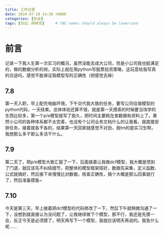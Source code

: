 ```yaml
---
title: 工作记录
date: 2024-07-10 14:56 +0800
categories: [杂谈]
tags: [日记，碎碎念]     # TAG names should always be lowercase
---
```

# 前言
记录一下我人生第一次实习的概况，虽然没能去成大公司，但是小公司我也挺满足的，做的数据分析的岗，实际上就在用python写股票投资策略，这玩意给我写真的合适吗，感觉不能保证我模型写的正确性（把感觉去掉）

## 7.8 
第一天入职，早上配完电脑环境，下午交代我大致的任务，要写公司估值模型的python代码，一天结束。总体体验还算不错，就是第一天摸索的时候要当场学的东西比较多，第一个p/e模型就写了挺久，把时间主要耗在查数据和资料上了。果然小公司的各种体系都不太完善，也没有个公司业务文档什么的让我看，就直接安排任务，接着就各干各的，结果第一天回家就感觉不对劲，我tm的是实习生啊，我想那么多干那么多活干什么。

## 7.9 
第二天了，把p/e模型大致汇报了一下，后面接着让我做dcf模型，我大概是悟到了门道，就应该先不纠结细节，把整体的模型框架搭好，数据先采集，定义函数、公式就搞好，然后接下来慢慢比对数据，核查正确性，搞个大概是那么回事就行了，然后准备摸鱼~

## 7.10
今天是第三天，早上接着把dcf模型的代码修改了一下，然后下午就稍微沟通了一下，没想到就直接认为没问题了，让我继续做下个模型，那不行，我还是先摸一会，反正今天是必须摸了，明天再写下一个模型，我就应该明天再说的。我急什么呢……